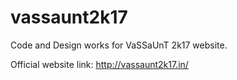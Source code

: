 # vassaunt2k17
Code and Design works for VaSSaUnT 2k17 website.

Official website link: http://vassaunt2k17.in/
